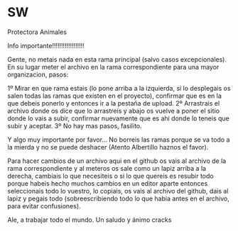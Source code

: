 # SW
Protectora Animales

Info importante!!!!!!!!!!!!!!!!!!

Gente, no metais nada en esta rama principal (salvo casos excepcionales).
En su lugar meter el archivo en la rama correspondiente para una mayor organizacion, pasos:

1º Mirar en que rama estais (lo pone arriba a la izquierda, si lo desplegais os salen todas las ramas que existen en el proyecto), 
   confirmar que es en la que debeis ponerlo y entonces ir a la pestaña de upload.
2º Arrastrais el archivo donde os dice que lo arrastreis y abajo os vuelve a poner el sitio donde lo vais a subir,
   confirmar nuevamente que es ahi donde lo teneis que subir y aceptar. 
3º No hay mas pasos, fasilito.

Y algo muy importante por favor... No borreis las ramas porque se va todo a la mierda y no se puede deshacer (Atento Albertillo haznos el favor).

Para hacer cambios de un archivo aqui en el github os vais al archivo de la rama correspondiente y al meteros os sale como un lapiz arriba a la derecha,
cambiais lo que necesiteis o si lo que quereis es resubir todo porque habeis hecho muchos cambios en un editor aparte entonces seleccionais todo lo vuestro, lo copiais,
os vais al archivo del github, dais al lapiz y pegais todo (sobreescribiendo todo lo que habia antes en el archivo, para evitar confusiones).

Ale, a trabajar todo el mundo. Un saludo y ánimo cracks
